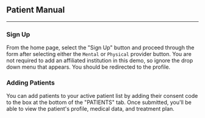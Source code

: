 ## Patient Manual ##
---
### Sign Up ###
From the home page, select the "Sign Up" button and proceed through the form after selecting either the `Mental` or `Physical` provider button. You are not required to add an affiliated institution in this demo, so ignore the drop down menu that appears. You should be redirected to the profile. 

### Adding Patients ###
You can add patients to your active patient list by adding their consent code to the box at the bottom of the "PATIENTS" tab. Once submitted, you'll be able to view the patient's profile, medical data, and treatment plan.